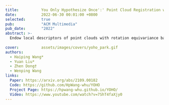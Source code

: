 ```yaml
---
title:          You Only Hypothesize Once':' Point Cloud Registration with Rotation-equivariant Descriptors
date:           2022-06-30 00:01:00 +0800
selected:       true
pub:            "ACM Multimedia"
pub_date:       "2022"
abstract: >-
  Endow local descriptors of point clouds with rotation equivariance based on the icosahedral group learning, achieving SoTA registration performances on the 3D(Lo)Match, ETH, and WHU-TLS datasets (2022).
  
cover:          assets/images/covers/yoho_park.gif
authors:
  - Haiping Wang*
  - Yuan Liu*
  - Zhen Dong†
  - Wenping Wang
links:
  Paper: https://arxiv.org/abs/2109.00182
  Code: https://github.com/HpWang-whu/YOHO
  Project Page: https://hpwang-whu.github.io/YOHO/
  Video: https://www.youtube.com/watch?v=7ShT4faXjy0
---
```

